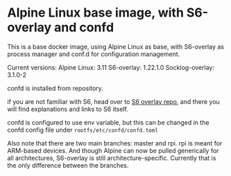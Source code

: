 # Alpine Linux base image, with S6-overlay and confd

This is a base docker image, using Alpine Linux as base, with S6-overlay as process manager and conf.d for configuration management.

Current versions:
Alpine Linux: 3.11
S6-overlay: 1.22.1.0
Socklog-overlay: 3.1.0-2

confd is installed from repository.

if you are not familiar with S6, head over to [S6 overlay repo](https://github.com/just-containers/s6-overlay), and there you will find explanations and links to S6 itself.

confd is configured to use env variable, but this can be changed in the confd config file under `rootfs/etc/confd/confd.toml`

Also note that there are two main branches: master and rpi. rpi is meant for ARM-based devices. And though Alpine can now be pulled generically for all architectures, S6-overlay is still architecture-specific. Currently that is the only difference between the branches.
